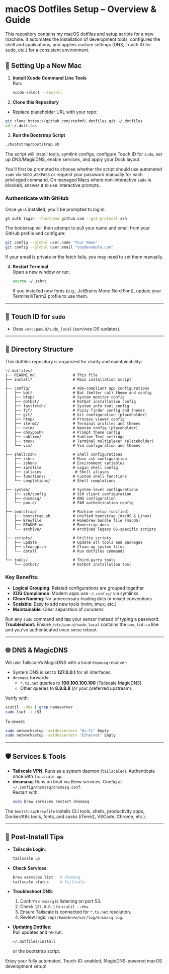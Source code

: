 # macOS Dotfiles Setup – Overview & Guide

This repository contains my macOS dotfiles and setup scripts for a new machine. It automates the installation of development tools, configures the shell and applications, and applies custom settings (DNS, Touch ID for sudo, etc.) for a consistent environment.

## 🚀 Setting Up a New Mac

1. **Install Xcode Command Line Tools**  
   Run:
   ```bash
   xcode-select --install
   ```

2. **Clone this Repository**  
- Replace placeholder URL with your repo:

```bash
git clone https://github.com/stefmf/.dotfiles.git ~/.dotfiles
cd ~/.dotfiles
```

3. **Run the Bootstrap Script**  
  ```bash
  ./bootstrap/bootstrap.sh
  ```
  The script will install tools, symlink configs, configure Touch ID for `sudo`, set up DNS/MagicDNS, enable services, and apply your Dock layout.

  You'll first be prompted to choose whether the script should use automated
  `sudo` via `SUDO_ASKPASS` or request your password manually for each
  privileged command. On managed Macs where non-interactive `sudo` is blocked,
  answer **n** to use interactive prompts.

### Authenticate with GitHub

Once `gh` is installed, you’ll be prompted to log in:

```bash
gh auth login --hostname github.com --git-protocol ssh
```

The bootstrap will then attempt to pull your name and email from your GitHub profile and configure:

```bash
git config --global user.name "Your Name"
git config --global user.email "you@example.com"
```

If your email is private or the fetch fails, you may need to set them manually.

4. **Restart Terminal**  
   Open a new window or run:
   ```bash
   source ~/.zshrc
   ```
   If you installed new fonts (e.g., JetBrains Mono Nerd Font), update your Terminal/iTerm2 profile to use them.

---

## 🔐 Touch ID for `sudo`

- Uses `/etc/pam.d/sudo_local` (survives OS updates).

---

## 📁 Directory Structure

This dotfiles repository is organized for clarity and maintainability:

```
~/.dotfiles/
├── README.md                 # This file
├── install*                  # Main installation script
│
├── config/                   # XDG-compliant app configurations
│   ├── bat/                  # Bat (better cat) theme and config
│   ├── btop/                 # System monitor config
│   ├── dotbot/               # Dotbot installation config
│   ├── fastfetch/            # System info tool config
│   ├── fzf/                  # Fuzzy finder config and themes
│   ├── git/                  # Git configuration (placeholder)
│   ├── htop/                 # Process viewer config
│   ├── iterm2/               # Terminal profiles and themes
│   ├── nvim/                 # Neovim config (placeholder)
│   ├── ohmyposh/             # Prompt theme config
│   ├── sublime/              # Sublime Text settings
│   ├── tmux/                 # Terminal multiplexer (placeholder)
│   └── vim/                  # Vim configuration and themes
│
├── shell/zsh/                # Shell configurations
│   ├── zshrc                 # Main zsh configuration
│   ├── zshenv                # Environment variables
│   ├── zprofile              # Login shell config
│   ├── zaliases               # Shell aliases
│   ├── functions/            # Custom shell functions
│   └── completions/          # Shell completions
│
├── system/                   # System-level configurations
│   ├── ssh/config            # SSH client configuration
│   ├── dnsmasq/              # DNS configuration
│   └── pam.d/                # PAM authentication config
│
├── bootstrap/                # Machine setup (unified)
│   ├── bootstrap.sh          # Unified bootstrap (macOS & Linux)
│   ├── Brewfile              # Homebrew bundle file (macOS)
│   ├── README.md             # Bootstrap docs
│   └── archive/              # Archived legacy OS-specific scripts
│
├── scripts/                  # Utility scripts
│   ├── update                # Update all tools and packages
│   ├── cleanup.sh            # Clean up system files
│   └── dotall                # Run dotfiles commands
│
└── tools/                    # Third-party tools
    └── dotbot/               # Dotbot installation tool
```

### Key Benefits:
- **Logical Grouping**: Related configurations are grouped together
- **XDG Compliance**: Modern apps use `~/.config/` via symlinks
- **Clean Naming**: No unnecessary leading dots or mixed conventions
- **Scalable**: Easy to add new tools (nvim, tmux, etc.)
- **Maintainable**: Clear separation of concerns

Run any `sudo` command and tap your sensor instead of typing a password.  
**Troubleshoot:** Ensure `/etc/pam.d/sudo_local` contains the `pam_tid.so` line and you’ve authenticated once since reboot.

---

## 🌐 DNS & MagicDNS

We use Tailscale’s MagicDNS with a local `dnsmasq` resolver:

- System DNS is set to **127.0.0.1** for all interfaces.
- `dnsmasq` forwards:
  - `*.ts.net` queries to **100.100.100.100** (Tailscale MagicDNS).
  - Other queries to **8.8.8.8** (or your preferred upstream).

Verify with:
```bash
scutil --dns | grep nameserver
sudo lsof -i :53
```

To revert:
```bash
sudo networksetup -setdnsservers "Wi-Fi" Empty
sudo networksetup -setdnsservers "Ethernet" Empty
```

---

## 🛡️ Services & Tools

- **Tailscale VPN**: Runs as a system daemon (`tailscaled`). Authenticate once with `tailscale up`.
- **dnsmasq**: Runs on boot via Brew services. Config at `~/.config/dnsmasq/dnsmasq.conf`.  
  Restart with:
  ```bash
  sudo brew services restart dnsmasq
  ```

The `bootstrap/Brewfile` installs CLI tools, shells, productivity apps, Docker/K8s tools, fonts, and casks (iTerm2, VSCode, Chrome, etc.).

---

## 🔧 Post-Install Tips

- **Tailscale Login**:  
  ```bash
  tailscale up
  ```
- **Check Services**:  
  ```bash
  brew services list   # dnsmasq
  tailscale status     # Tailscale
  ```
- **Troubleshoot DNS**:  
  1. Confirm `dnsmasq` is listening on port 53.  
  2. Check `127.0.0.1` in `scutil --dns`.  
  3. Ensure Tailscale is connected for `*.ts.net` resolution.  
  4. Review logs: `/opt/homebrew/var/log/dnsmasq.log`.

- **Updating Dotfiles**:  
  Pull updates and re-run:
  ```bash
  ~/.dotfiles/install
  ```
  or the bootstrap script.

Enjoy your fully automated, Touch-ID-enabled, MagicDNS-powered macOS development setup!
